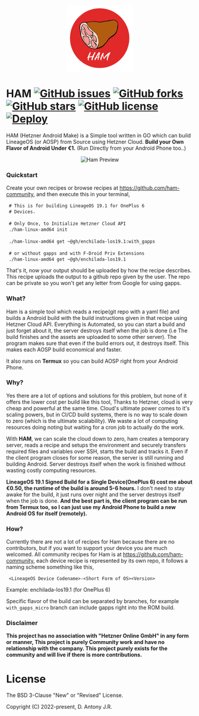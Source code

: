 <p align="center">
  <img src="artwork/logov1-export.png" height="180px" width=auto alt="HAM Logo">  <br>
</p>

# HAM [![GitHub issues](https://img.shields.io/github/issues/antony-jr/ham.svg?style=flat-square)](https://github.com/antony-jr/ham/issues) [![GitHub forks](https://img.shields.io/github/forks/antony-jr/ham.svg?style=flat-square)](https://github.com/antony-jr/ham/network) [![GitHub stars](https://img.shields.io/github/stars/antony-jr/ham.svg?style=flat-square)](https://github.com/antony-jr/ham/stargazers) [![GitHub license](https://img.shields.io/github/license/antony-jr/ham.svg?style=flat-square)](https://github.com/antony-jr/ham/blob/master/LICENSE) [![Deploy](https://github.com/antony-jr/ham/actions/workflows/deploy.yml/badge.svg)](https://github.com/antony-jr/ham/actions/workflows/deploy.yml)


HAM (Hetzner Android Make) is a Simple tool written in GO which can build LineageOS (or AOSP) from Source using Hetzner Cloud. 
**Build your Own Flavor of Android Under €1.** (Run Directly from your Android Phone too..)

<p align="center">
  <img src="artwork/preview.gif" height=auto width=auto alt="Ham Preview">  <br>
</p>


### Quickstart

Create your own recipes or browse recipes at https://github.com/ham-community, and then execute this in your terminal,

```
 # This is for building LineageOS 19.1 for OnePlus 6
 # Devices.

 # Only Once, to Initialize Hetzner Cloud API
 ./ham-linux-amd64 init

 ./ham-linux-amd64 get ~@gh/enchilada-los19.1:with_gapps

 # or without gapps and with F-Droid Priv Extensions
 ./ham-linux-amd64 get ~@gh/enchilada-los19.1
```

That's it, now your output should be uploaded by how the recipe describes. This recipe uploads the output to a github repo
given by the user. The repo can be private so you won't get any letter from Google for using gapps.

### What?

Ham is a simple tool which reads a recipe(git repo with a yaml file) and builds a Android build with the build instructions given in that 
recipe using Hetzner Cloud API. Everything is Automated, so you can start a build and just forget about it, the server destroys itself when
the job is done (i.e The build finishes and the assets are uploaded to some other server). The program makes sure that even if the build errors
out, it destroys itself. This makes each AOSP build economical and faster.

It also runs on **Termux** so you can build AOSP right from your Android Phone.

### Why?

Yes there are a lot of options and solutions for this problem, but none of it offers the lower cost per build like this tool, Thanks to Hetzner,
cloud is very cheap and powerful at the same time. Cloud's ultimate power comes to it's scaling powers, but in CI/CD build systems, there is no
way to scale down to zero (which is the ultimate scalability). We waste a lot of computing resources doing noting but waiting for a cron job to
actually do the work. 

With **HAM**, we can scale the cloud down to zero, ham creates a temporary server, reads a recipe and setups the environment and securely transfers
required files and variables over SSH, starts the build and tracks it. Even if the client program closes for some reason, the server is still running
and building Android. Server destroys itself when the work is finished without wasting costly computing resources.

**LineageOS 19.1 Signed Build for a Single Device(OnePlus 6) cost me about €0.50, the runtime of the build is around 5-6 hours.** I don't need to 
stay awake for the build, it just runs over night and the server destroys itself when the job is done. **And the best part is, the client program
can be run from Termux too, so I can just use my Android Phone to build a new Android OS for itself (remotely).**


### How?

Currently there are not a lot of recipes for Ham because there are no contributors, but if you want to support your device you are much welcomed.
All community recipes for Ham is at https://github.com/ham-community, each device recipe is represented by its own repo, it follows a naming scheme
something like this,

```
 <LineageOS Device Codename>-<Short Form of OS><Version>
```

Example: enchilada-los19.1 (for OnePlus 6)

Specific flavor of the build can be separated by branches, for example ```with_gapps_micro``` branch can include gapps right into the ROM build.


### Disclaimer

**This project has no association with "Hetzner Online GmbH" in any form or manner, This project is purely Community work
and have no relationship with the company. This project purely exists for the community and will live if there is more contributions.**


# License

The BSD 3-Clause "New" or "Revised" License.

Copyright (C) 2022-present, D. Antony J.R.


